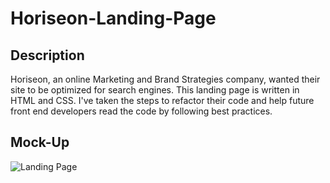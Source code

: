 # Horiseon-Landing-Page

## Description

Horiseon, an online Marketing and Brand Strategies company, wanted their site to be optimized for search engines.
This landing page is written in HTML and CSS.
I've taken the steps to refactor their code and help future front end developers read the code by following best practices.

## Mock-Up

![Landing Page](/assets/Horiseon.png)

